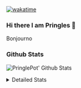 [![wakatime](https://wakatime.com/badge/user/abd317df-612e-44b4-8787-15db7b574b2f.svg)](https://wakatime.com/@abd317df-612e-44b4-8787-15db7b574b2f)
### Hi there I am Pringles 👋

Bonjourno

### Github Stats
![PringlePot' Github Stats](https://github-readme-stats.vercel.app/api?username=PringlePot&show_icons=true&theme=dark&count_private=true)

<details>
  <summary>Detailed Stats</summary>
    
<!--START_SECTION:waka-->
![Code Time](http://img.shields.io/badge/Code%20Time-457%20hrs%201%20min-blue)

![Profile Views](http://img.shields.io/badge/Profile%20Views-3-blue)

![Lines of code](https://img.shields.io/badge/From%20Hello%20World%20I%27ve%20Written-110%20Thousand%20lines%20of%20code-blue)

**🐱 My GitHub Data** 

> 🏆 261 Contributions in the Year 2022
 > 
> 📦 90.8 kB Used in GitHub's Storage 
 > 
> 🚫 Not Opted to Hire
 > 
> 📜 10 Public Repositories 
 > 
> 🔑 12 Private Repositories  
 > 
**I'm an Early 🐤** 

```text
🌞 Morning    155 commits    ████░░░░░░░░░░░░░░░░░░░░░   17.51% 
🌆 Daytime    346 commits    █████████░░░░░░░░░░░░░░░░   39.1% 
🌃 Evening    384 commits    ██████████░░░░░░░░░░░░░░░   43.39% 
🌙 Night      0 commits      ░░░░░░░░░░░░░░░░░░░░░░░░░   0.0%

```
📅 **I'm Most Productive on Sunday** 

```text
Monday       167 commits    ████░░░░░░░░░░░░░░░░░░░░░   18.87% 
Tuesday      83 commits     ██░░░░░░░░░░░░░░░░░░░░░░░   9.38% 
Wednesday    100 commits    ██░░░░░░░░░░░░░░░░░░░░░░░   11.3% 
Thursday     124 commits    ███░░░░░░░░░░░░░░░░░░░░░░   14.01% 
Friday       81 commits     ██░░░░░░░░░░░░░░░░░░░░░░░   9.15% 
Saturday     143 commits    ████░░░░░░░░░░░░░░░░░░░░░   16.16% 
Sunday       187 commits    █████░░░░░░░░░░░░░░░░░░░░   21.13%

```


📊 **This Week I Spent My Time On** 

```text
⌚︎ Time Zone: Europe/Amsterdam

💬 Programming Languages: 
TypeScript               6 hrs 44 mins       ███████████░░░░░░░░░░░░░░   44.87% 
Go                       6 hrs 9 mins        ██████████░░░░░░░░░░░░░░░   41.02% 
CSS                      1 hr 50 mins        ███░░░░░░░░░░░░░░░░░░░░░░   12.31% 
HTML                     9 mins              ░░░░░░░░░░░░░░░░░░░░░░░░░   1.11% 
JSON                     2 mins              ░░░░░░░░░░░░░░░░░░░░░░░░░   0.26%

🔥 Editors: 
WebStorm                 8 hrs 22 mins       ██████████████░░░░░░░░░░░   55.75% 
GoLand                   6 hrs 38 mins       ███████████░░░░░░░░░░░░░░   44.25%

🐱‍💻 Projects: 
Frontend                 8 hrs 22 mins       ██████████████░░░░░░░░░░░   55.75% 
Backend                  6 hrs 10 mins       ██████████░░░░░░░░░░░░░░░   41.07% 
Viewer                   28 mins             ░░░░░░░░░░░░░░░░░░░░░░░░░   3.18%

💻 Operating System: 
Windows                  15 hrs 1 min        █████████████████████████   100.0%

```

**I Mostly Code in Java** 

```text
Java                     7 repos             ██████████░░░░░░░░░░░░░░░   41.18% 
JavaScript               2 repos             ███░░░░░░░░░░░░░░░░░░░░░░   11.76% 
TypeScript               2 repos             ███░░░░░░░░░░░░░░░░░░░░░░   11.76% 
HTML                     2 repos             ███░░░░░░░░░░░░░░░░░░░░░░   11.76% 
Python                   1 repo              █░░░░░░░░░░░░░░░░░░░░░░░░   5.88%

```


**Timeline**

![Chart not found](https://raw.githubusercontent.com/PringlePot/PringlePot/main/charts/bar_graph.png) 


 Last Updated on 14/03/2022 00:56:39 UTC
<!--END_SECTION:waka-->

</details>

